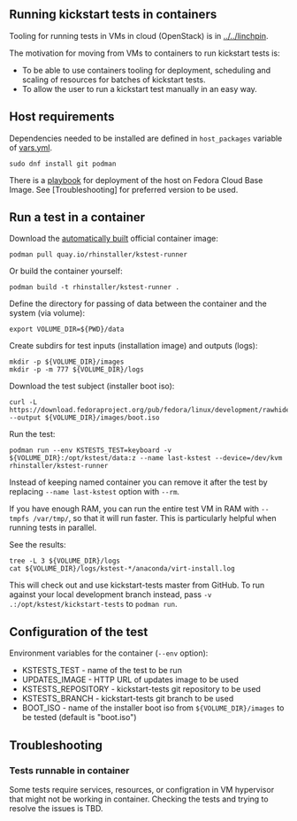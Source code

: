 Running kickstart tests in containers
-------------------------------------

Tooling for running tests in VMs in cloud (OpenStack) is in [../../linchpin](../../linchpin).

The motivation for moving from VMs to containers to run kickstart tests is:
* To be able to use containers tooling for deployment, scheduling and scaling of resources for batches of kickstart tests.
* To allow the user to run a kickstart test manually in an easy way.


Host requirements
-----------------

Dependencies needed to be installed are defined in `host_packages` variable of [vars.yml](vars.yml).
```
sudo dnf install git podman
```

There is a [playbook](runner-host.yml) for deployment of the host on Fedora Cloud Base Image. See [Troubleshooting] for preferred version to be used.

Run a test in a container
-------------------------

Download the [automatically built](.github/workflows/container-autoupdate.yml) official container image:
```
podman pull quay.io/rhinstaller/kstest-runner
```

Or build the container yourself:
```
podman build -t rhinstaller/kstest-runner .
```

Define the directory for passing of data between the container and the system (via volume):
```
export VOLUME_DIR=${PWD}/data
```

Create subdirs for test inputs (installation image) and outputs (logs):
```
mkdir -p ${VOLUME_DIR}/images
mkdir -p -m 777 ${VOLUME_DIR}/logs
```

Download the test subject (installer boot iso):
```
curl -L https://download.fedoraproject.org/pub/fedora/linux/development/rawhide/Server/x86_64/os/images/boot.iso --output ${VOLUME_DIR}/images/boot.iso
```

Run the test:
```
podman run --env KSTESTS_TEST=keyboard -v ${VOLUME_DIR}:/opt/kstest/data:z --name last-kstest --device=/dev/kvm rhinstaller/kstest-runner
```
Instead of keeping named container you can remove it after the test by replacing `--name last-kstest` option with `--rm`.

If you have enough RAM, you can run the entire test VM in RAM with `--tmpfs /var/tmp/`, so that it will run faster. This is particularly helpful when running tests in parallel.

See the results:
```
tree -L 3 ${VOLUME_DIR}/logs
cat ${VOLUME_DIR}/logs/kstest-*/anaconda/virt-install.log
```

This will check out and use kickstart-tests master from GitHub. To run against
your local development branch instead, pass `-v .:/opt/kstest/kickstart-tests`
to `podman run`.

Configuration of the test
-------------------------

Environment variables for the container (`--env` option):
* KSTESTS_TEST - name of the test to be run
* UPDATES_IMAGE - HTTP URL of updates image to be used
* KSTESTS_REPOSITORY - kickstart-tests git repository to be used
* KSTESTS_BRANCH - kickstart-tests git branch to be used
* BOOT_ISO - name of the installer boot iso from `${VOLUME_DIR}/images` to be tested (default is "boot.iso")


Troubleshooting
---------------

### Tests runnable in container
Some tests require services, resources, or configration in VM hypervisor that might not be working in container. Checking the tests and trying to resolve the issues is TBD.
